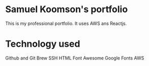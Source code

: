 # Samuel Koomson's portfolio

This is my professional portfolio. It uses AWS ans Reactjs.

# Technology used

Github and Git
Brew
SSH
HTML
Font Awesome
Google Fonts
AWS
